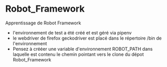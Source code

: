 # Robot_Framework
Apprentissage de Robot Framework

- l'environnement de test a été créé et est géré via pipenv
- le webdriver de firefox geckodriver est placé dans le répertoire /bin de l'environnement
- Pensez à crééer une variable d'environnement ROBOT_PATH dans laquelle est contenu le chemin pointant vers le clone du dépot Robot_Framework
